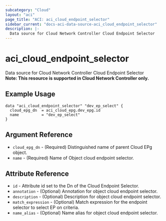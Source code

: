 ```yaml
---
subcategory: "Cloud"
layout: "aci"
page_title: "ACI: aci_cloud_endpoint_selector"
sidebar_current: "docs-aci-data-source-aci_cloud_endpoint_selector"
description: |-
  Data source for Cloud Network Controller Cloud Endpoint Selector
---
```


# aci_cloud_endpoint_selector

Data source for Cloud Network Controller Cloud Endpoint Selector  
<b>Note: This resource is supported in Cloud Network Controller only.</b>

## Example Usage

```hcl
data "aci_cloud_endpoint_selector" "dev_ep_select" {
  cloud_epg_dn  = aci_cloud_epg.dev_epg.id
  name          = "dev_ep_select"
}
```

## Argument Reference

- `cloud_epg_dn` - (Required) Distinguished name of parent Cloud EPg object.
- `name` - (Required) Name of Object cloud endpoint selector.

## Attribute Reference

- `id` - Attribute id set to the Dn of the Cloud Endpoint Selector.
- `annotation` - (Optional) Annotation for object cloud endpoint selector.
- `description` - (Optional) Description for object cloud endpoint selector.
- `match_expression` - (Optional) Match expression for the endpoint selector to select EP on criteria.
- `name_alias` - (Optional) Name alias for object cloud endpoint selector.
